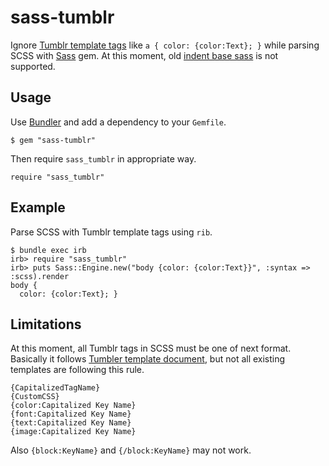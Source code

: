 sass-tumblr
===========

Ignore [Tumblr template tags](https://www.tumblr.com/docs/en/custom_themes) like ``a { color: {color:Text}; }`` while parsing SCSS with [Sass](http://sass-lang.com/) gem.
At this moment, old [indent base sass](http://sass-lang.com/documentation/file.INDENTED_SYNTAX.html) is not supported.

Usage
-----

Use [Bundler](http://bundler.io/) and add a dependency to your `Gemfile`.

    $ gem "sass-tumblr"

Then require ``sass_tumblr`` in appropriate way.

    require "sass_tumblr"


Example
-------

Parse SCSS with Tumblr template tags using `rib`.

    $ bundle exec irb
    irb> require "sass_tumblr"
    irb> puts Sass::Engine.new("body {color: {color:Text}}", :syntax => :scss).render
    body {
      color: {color:Text}; }

Limitations
-----------

At this moment, all Tumblr tags in SCSS must be one of next format.
Basically it follows [Tumbler template document](https://www.tumblr.com/docs/en/custom_themes), but not all existing templates are following this rule.

    {CapitalizedTagName}
    {CustomCSS}
    {color:Capitalized Key Name}
    {font:Capitalized Key Name}
    {text:Capitalized Key Name}
    {image:Capitalized Key Name}

Also `{block:KeyName}` and `{/block:KeyName}` may not work.
